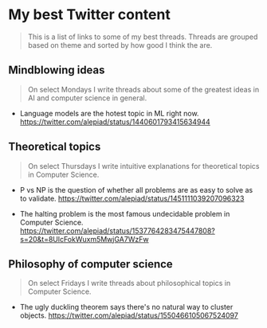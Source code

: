 # My best Twitter content

> This is a list of links to some of my best threads. Threads are grouped based on theme and sorted by how good I think the are.

## Mindblowing ideas

> On select Mondays I write threads about some of the greatest ideas in AI and computer science in general.

- Language models are the hotest topic in ML right now.
  https://twitter.com/alepiad/status/1440601793415634944

## Theoretical topics

> On select Thursdays I write intuitive explanations for theoretical topics in Computer Science.

- P vs NP is the question of whether all problems are as easy to solve as to validate.
  https://twitter.com/alepiad/status/1451111039207096323
  
- The halting problem is the most famous undecidable problem in Computer Science.
  https://twitter.com/alepiad/status/1537764283475447808?s=20&t=8UlcFokWuxm5MwjGA7WzFw

## Philosophy of computer science

> On select Fridays I write threads about philosophical topics in Computer Science.

- The ugly duckling theorem says there's no natural way to cluster objects.
  https://twitter.com/alepiad/status/1550466105067524097
